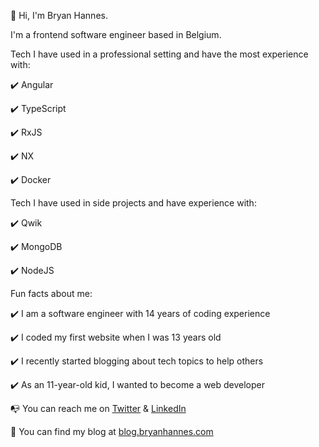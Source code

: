 👋 Hi, I'm Bryan Hannes.

I'm a frontend software engineer based in Belgium. 

Tech I have used in a professional setting and have the most experience with:

✔️ Angular

✔️ TypeScript

✔️ RxJS

✔️ NX

✔️ Docker

Tech I have used in side projects and have experience with:

✔️ Qwik

✔️ MongoDB

✔️ NodeJS

Fun facts about me:

✔️ I am a software engineer with 14 years of coding experience

✔️ I coded my first website when I was 13 years old

✔️ I recently started blogging about tech topics to help others

✔️ As an 11-year-old kid, I wanted to become a web developer



📭 You can reach me on <a href="https://twitter.com/BryanHannes" target="_blank">Twitter</a> & <a href="https://www.linkedin.com/in/bryan-hannes/" target="_blank">LinkedIn</a>

📑 You can find my blog at <a href="https://blog.bryanhannes.com/" target="_blank">blog.bryanhannes.com</a>

